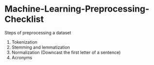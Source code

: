 # Machine-Learning-Preprocessing-Checklist

Steps of preprocessing a dataset
1. Tokenization
2. Stemming and lemmatization
3. Normalization (Downcast the first letter of a sentence)
4. Acronyms
